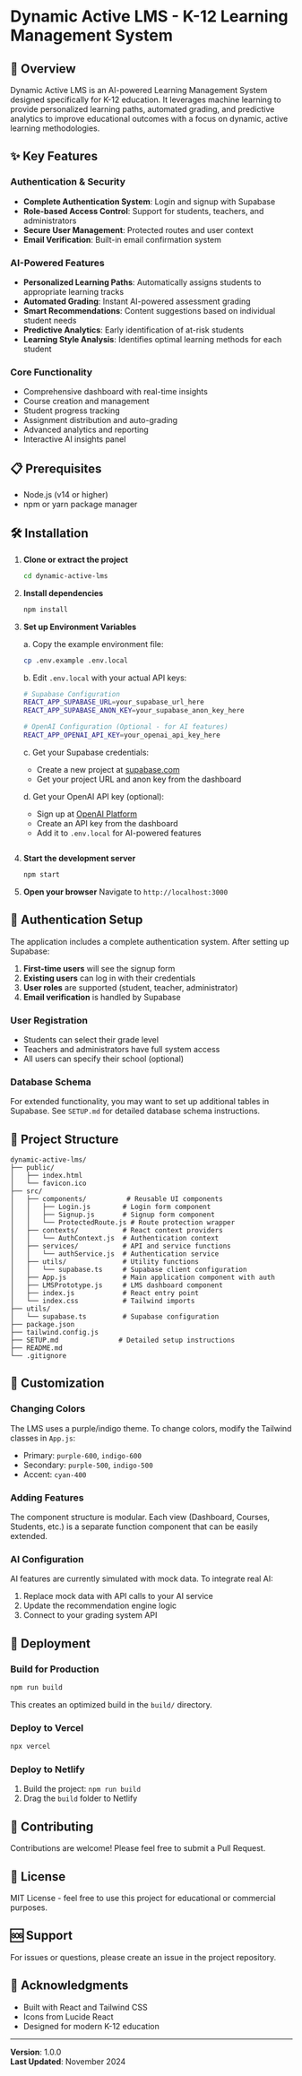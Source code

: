 # Dynamic Active LMS - K-12 Learning Management System

## 🚀 Overview
Dynamic Active LMS is an AI-powered Learning Management System designed specifically for K-12 education. It leverages machine learning to provide personalized learning paths, automated grading, and predictive analytics to improve educational outcomes with a focus on dynamic, active learning methodologies.

## ✨ Key Features

### Authentication & Security
- **Complete Authentication System**: Login and signup with Supabase
- **Role-based Access Control**: Support for students, teachers, and administrators
- **Secure User Management**: Protected routes and user context
- **Email Verification**: Built-in email confirmation system

### AI-Powered Features
- **Personalized Learning Paths**: Automatically assigns students to appropriate learning tracks
- **Automated Grading**: Instant AI-powered assessment grading
- **Smart Recommendations**: Content suggestions based on individual student needs
- **Predictive Analytics**: Early identification of at-risk students
- **Learning Style Analysis**: Identifies optimal learning methods for each student

### Core Functionality
- Comprehensive dashboard with real-time insights
- Course creation and management
- Student progress tracking
- Assignment distribution and auto-grading
- Advanced analytics and reporting
- Interactive AI insights panel

## 📋 Prerequisites
- Node.js (v14 or higher)
- npm or yarn package manager

## 🛠️ Installation

1. **Clone or extract the project**
   ```bash
   cd dynamic-active-lms
   ```

2. **Install dependencies**
   ```bash
   npm install
   ```

3. **Set up Environment Variables**
   
   a. Copy the example environment file:
   ```bash
   cp .env.example .env.local
   ```
   
   b. Edit `.env.local` with your actual API keys:
   ```bash
   # Supabase Configuration
   REACT_APP_SUPABASE_URL=your_supabase_url_here
   REACT_APP_SUPABASE_ANON_KEY=your_supabase_anon_key_here
   
   # OpenAI Configuration (Optional - for AI features)
   REACT_APP_OPENAI_API_KEY=your_openai_api_key_here
   ```
   
   c. Get your Supabase credentials:
   - Create a new project at [supabase.com](https://supabase.com)
   - Get your project URL and anon key from the dashboard
   
   d. Get your OpenAI API key (optional):
   - Sign up at [OpenAI Platform](https://platform.openai.com/)
   - Create an API key from the dashboard
   - Add it to `.env.local` for AI-powered features
   ```

4. **Start the development server**
   ```bash
   npm start
   ```

5. **Open your browser**
   Navigate to `http://localhost:3000`

## 🔐 Authentication Setup

The application includes a complete authentication system. After setting up Supabase:

1. **First-time users** will see the signup form
2. **Existing users** can log in with their credentials
3. **User roles** are supported (student, teacher, administrator)
4. **Email verification** is handled by Supabase

### User Registration
- Students can select their grade level
- Teachers and administrators have full system access
- All users can specify their school (optional)

### Database Schema
For extended functionality, you may want to set up additional tables in Supabase. See `SETUP.md` for detailed database schema instructions.

## 📁 Project Structure
```
dynamic-active-lms/
├── public/
│   ├── index.html
│   └── favicon.ico
├── src/
│   ├── components/          # Reusable UI components
│   │   ├── Login.js        # Login form component
│   │   ├── Signup.js       # Signup form component
│   │   └── ProtectedRoute.js # Route protection wrapper
│   ├── contexts/           # React context providers
│   │   └── AuthContext.js  # Authentication context
│   ├── services/           # API and service functions
│   │   └── authService.js  # Authentication service
│   ├── utils/              # Utility functions
│   │   └── supabase.ts     # Supabase client configuration
│   ├── App.js              # Main application component with auth
│   ├── LMSPrototype.js     # LMS dashboard component
│   ├── index.js            # React entry point
│   └── index.css           # Tailwind imports
├── utils/
│   └── supabase.ts         # Supabase configuration
├── package.json
├── tailwind.config.js
├── SETUP.md               # Detailed setup instructions
├── README.md
└── .gitignore
```

## 🎨 Customization

### Changing Colors
The LMS uses a purple/indigo theme. To change colors, modify the Tailwind classes in `App.js`:
- Primary: `purple-600`, `indigo-600`
- Secondary: `purple-500`, `indigo-500`
- Accent: `cyan-400`

### Adding Features
The component structure is modular. Each view (Dashboard, Courses, Students, etc.) is a separate function component that can be easily extended.

### AI Configuration
AI features are currently simulated with mock data. To integrate real AI:
1. Replace mock data with API calls to your AI service
2. Update the recommendation engine logic
3. Connect to your grading system API

## 🚀 Deployment

### Build for Production
```bash
npm run build
```
This creates an optimized build in the `build/` directory.

### Deploy to Vercel
```bash
npx vercel
```

### Deploy to Netlify
1. Build the project: `npm run build`
2. Drag the `build` folder to Netlify

## 🤝 Contributing
Contributions are welcome! Please feel free to submit a Pull Request.

## 📄 License
MIT License - feel free to use this project for educational or commercial purposes.

## 🆘 Support
For issues or questions, please create an issue in the project repository.

## 🙏 Acknowledgments
- Built with React and Tailwind CSS
- Icons from Lucide React
- Designed for modern K-12 education

---
**Version**: 1.0.0  
**Last Updated**: November 2024
